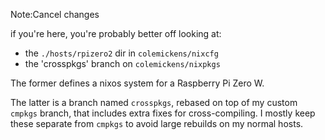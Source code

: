


Note:Cancel changes

if you're here, you're probably better off looking at:

- the `./hosts/rpizero2` dir in `colemickens/nixcfg`
- the 'crosspkgs' branch on `colemickens/nixpkgs`

The former defines a nixos system for a Raspberry Pi Zero W.

The latter is a branch named `crosspkgs`, rebased on top of my custom `cmpkgs` branch, that includes extra fixes for cross-compiling. I mostly keep these separate from `cmpkgs` to avoid large rebuilds on my normal hosts.
